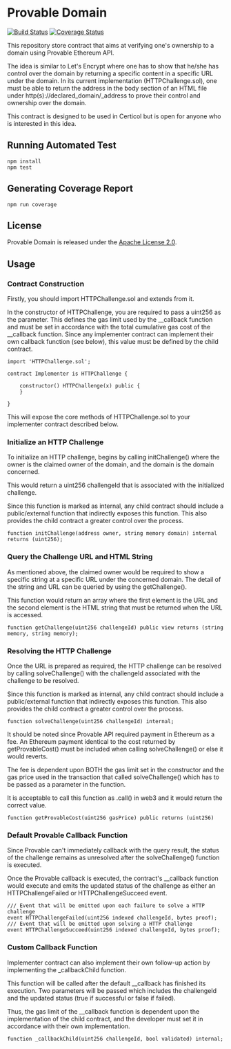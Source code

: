 # Provable Domain

[![Build Status](https://travis-ci.org/certicol/provable-domain.svg?branch=master)](https://travis-ci.org/certicol/provable-domain)
[![Coverage Status](https://coveralls.io/repos/github/certicol/provable-domain/badge.svg?branch=master)](https://coveralls.io/github/certicol/provable-domain?branch=master)

This repository store contract that aims at verifying one's ownership to a domain using Provable Ethereum API.

The idea is similar to Let's Encrypt where one has to show that he/she has control over the domain by returning a specific content in a specific URL under the domain. In its current implementation (HTTPChallenge.sol), one must be able to return the address in the body section of an HTML file under http(s)://declared_domain/_address to prove their control and ownership over the domain.

This contract is designed to be used in Certicol but is open for anyone who is interested in this idea.

## Running Automated Test

```
npm install
npm test
```

## Generating Coverage Report

```
npm run coverage
```

## License

Provable Domain is released under the [Apache License 2.0](LICENSE).

## Usage

### Contract Construction

Firstly, you should import HTTPChallenge.sol and extends from it.

In the constructor of HTTPChallenge, you are required to pass a uint256 as the parameter. This defines the gas limit used by the __callback function and must be set in accordance with the total cumulative gas cost of the __callback function. Since any implementer contract can implement their own callback function (see below), this value must be defined by the child contract.

```
import 'HTTPChallenge.sol';

contract Implementer is HTTPChallenge {

    constructor() HTTPChallenge(x) public {
    }

}
```

This will expose the core methods of HTTPChallenge.sol to your implementer contract described below.

### Initialize an HTTP Challenge

To initialize an HTTP challenge, begins by calling initChallenge() where the owner is the claimed owner of the domain, and the domain is the domain concerned.

This would return a uint256 challengeId that is associated with the initialized challenge.

Since this function is marked as internal, any child contract should include a public/external function that indirectly exposes this function. This also provides the child contract a greater control over the process.

```
function initChallenge(address owner, string memory domain) internal returns (uint256);
```

### Query the Challenge URL and HTML String

As mentioned above, the claimed owner would be required to show a specific string at a specific URL under the concerned domain. The detail of the string and URL can be queried by using the getChallenge().

This function would return an array where the first element is the URL and the second element is the HTML string that must be returned when the URL is accessed.

```
function getChallenge(uint256 challengeId) public view returns (string memory, string memory);
```

### Resolving the HTTP Challenge

Once the URL is prepared as required, the HTTP challenge can be resolved by calling solveChallenge() with the challengeId associated with the challenge to be resolved.

Since this function is marked as internal, any child contract should include a public/external function that indirectly exposes this function. This also provides the child contract a greater control over the process.

```
function solveChallenge(uint256 challengeId) internal;
```

It should be noted since Provable API required payment in Ethereum as a fee. An Ethereum payment identical to the cost returned by getProvableCost() must be included when calling solveChallenge() or else it would reverts.

The fee is dependent upon BOTH the gas limit set in the constructor and the gas price used in the transaction that called solveChallenge() which has to be passed as a parameter in the function.

It is acceptable to call this function as .call() in web3 and it would return the correct value.

```
function getProvableCost(uint256 gasPrice) public returns (uint256)
```

### Default Provable Callback Function

Since Provable can't immediately callback with the query result, the status of the challenge remains as unresolved after the solveChallenge() function is executed.

Once the Provable callback is executed, the contract's __callback function would execute and emits the updated status of the challenge as either an HTTPChallengeFailed or HTTPChallengeSucceed event.

```
/// Event that will be emitted upon each failure to solve a HTTP challenge
event HTTPChallengeFailed(uint256 indexed challengeId, bytes proof);
/// Event that will be emitted upon solving a HTTP challenge
event HTTPChallengeSucceed(uint256 indexed challengeId, bytes proof);
```

### Custom Callback Function

Implementer contract can also implement their own follow-up action by implementing the _callbackChild function. 

This function will be called after the default __callback has finished its execution. Two parameters will be passed which includes the challengeId and the updated status (true if successful or false if failed).

Thus, the gas limit of the __callback function is dependent upon the implementation of the child contract, and the developer must set it in accordance with their own implementation.

```
function _callbackChild(uint256 challengeId, bool validated) internal;
```